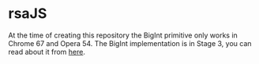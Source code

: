 # rsaJS
At the time of creating this repository the BigInt primitive only works in Chrome 67 and Opera 54. The BigInt implementation is in Stage 3, you can read about it from [here](https://tc39.github.io/proposal-bigint/).
